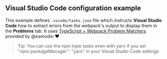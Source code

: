 ## Visual Studio Code configuration example

This example defines `.vscode/tasks.json` file which instructs **Visual Studio Code** how to extract errors from the webpack's output
to display them in the **Problems** tab. It uses [TypeScript + Webpack Problem Matchers](https://marketplace.visualstudio.com/items?itemName=eamodio.tsl-problem-matcher) 
provided by @eamodio :heart:

> Tip: You can use the npm type tasks even with yarn if you set "npm.packageManager": "yarn" in your Visual Studio Code settings
